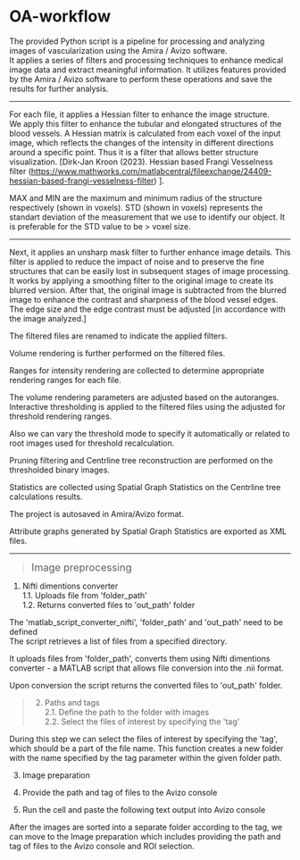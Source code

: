 # OA-workflow
The provided Python script is a pipeline for processing and analyzing images of  vascularization using the Amira / Avizo software.  
 It  applies a series of filters and processing techniques to enhance medical image data and extract meaningful information. It utilizes features provided by the Amira / Avizo software to perform these operations and save the results for further analysis.

---
For each file, it applies a Hessian filter to enhance the image structure.  
We apply this filter to enhance the tubular and elongated structures of the blood vessels. A Hessian matrix is calculated from each voxel of the input image, which reflects the changes of the intensity in different directions around a specific point. 
Thus it is a filter that allows better structure visualization.
[Dirk-Jan Kroon (2023). Hessian based Frangi Vesselness filter (https://www.mathworks.com/matlabcentral/fileexchange/24409-hessian-based-frangi-vesselness-filter) ].  

MAX and MIN are the maximum and minimum radius of the structure respectively (shown in voxels). STD (shown in voxels) represents the standart deviation of the measurement that we use to identify our object. It is preferable for the STD value to be > voxel size.  

---
Next, it applies an unsharp mask filter to further enhance image details.
This filter is applied to reduce the impact of noise and to preserve the fine structures that can be easily lost in subsequent stages of image processing. It works by applying a smoothing filter to the original image to create its blurred version. After that, the original image is subtracted from the blurred image to enhance the contrast and sharpness of the blood vessel edges. The edge size and the edge contrast must be adjusted [in accordance with the image analyzed.] 


The filtered files are renamed to indicate the applied filters.

Volume rendering is further performed on the filtered files.

Ranges for intensity rendering are collected to determine appropriate rendering ranges for each file.

The volume rendering parameters are adjusted based on the autoranges.  
Interactive thresholding is applied to the filtered files using the adjusted for threshold rendering ranges.

Also we can vary the threshold mode to specify it automatically or related to root images used for threshold recalculation.

Pruning filtering and Centrline tree reconstruction are performed on the thresholded binary images.

Statistics are collected using Spatial Graph Statistics on the Centrline tree calculations results.

The project is autosaved in Amira/Avizo format.

Attribute graphs generated by Spatial Graph Statistics are exported as XML files.

---

><font size='4'>Image preprocessing</font>
1. Nifti dimentions converter  
  1.1. Uploads file from 'folder_path'  
  1.2. Returns converted files to 'out_path' folder

The 'matlab_script_converter_nifti', 'folder_path' and 'out_path' need to be defined  
The script retrieves a list of files from a specified directory. 

It uploads files from 'folder_path', converts them using Nifti dimentions converter - a MATLAB script that allows file conversion into the .nii format. 

Upon conversion the script returns the converted files to 'out_path' folder.


>2. Paths and tags  
  2.1. Define the path to the folder with images  
  2.2. Select the files of interest by specifying the 'tag'  


During this step we can select the files of interest by specifying the 'tag', which should be a part of the file name. This function creates a new folder with the name specified by the tag parameter within the given folder path.

3. Image preparation

1.   Provide the path and tag of files to the Avizo console
2.   Run the cell and paste the following text output into Avizo console



After the images are sorted into a separate folder according to the tag, we can move to the Image preparation  which includes providing the path and tag of files to the Avizo console and ROI selection.
